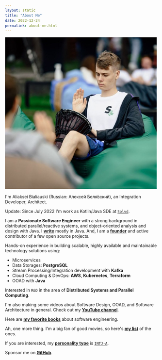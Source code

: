 ```yaml
---
layout: static
title: "About Me"
date: 2022-12-24
permalink: about-me.html
---
```


<img width="500" height="500" src="images/about-me.jpg">

I'm Aliaksei Bialiauski (Russian:
<span lang="ru" xml:lang="ru">Алексей Беля́вский</span>),
an Integration Developer, Architect.

Update: Since July 2022 I'm work as Kotlin/Java SDE
at [```Solvd```](http://solvd.com).

I am a **Passionate Software Engineer** with a strong background in distributed parallel/reactive systems, and object-oriented analysis and design with Java.
I [**write**](https://github.com/h1alexbel)
mostly in Java. And, I am a [**founder**](/pets.html) and active contributor of a few open source projects.

Hands-on experience in building scalable, highly available and maintainable technology solutions using:
- Microservices
- Data Storages: **PostgreSQL**
- Stream Processing/Integration development with **Kafka**
- Cloud Computing & DevOps: **AWS**, **Kubernetes**, **Terraform**
- OOAD with **Java**

Interested in ```R&D``` in the area of **Distributed Systems and Parallel Computing**.

I'm also making some videos about Software Design, OOAD, and Software Architecture in general.
Check out my [**YouTube channel**](https://www.youtube.com/@absimplearchitect/featured).

Here are [**my favorite books**](/books.html)
about software engineering.

Ah, one more thing. I'm a big fan of good movies, so here's
[**my list**](/movies.html) of the ones.

If you are interested, my [**personality type**](https://en.wikipedia.org/wiki/Myers%E2%80%93Briggs_Type_Indicator)
is [```INTJ-A```](/images/personality.png).

Sponsor me on [**GitHub**](https://github.com/sponsors/h1alexbel).